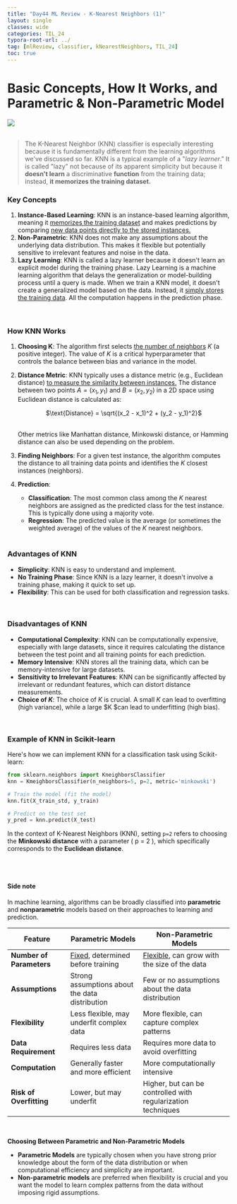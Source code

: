 ```yaml
---
title: "Day44 ML Review - K-Nearest Neighbors (1)"
layout: single
classes: wide
categories: TIL_24
typora-root-url: ../
tag: [mlReview, classifier, kNearestNeighbors, TIL_24]
toc: true 
---
```


# Basic Concepts, How It Works, and Parametric & Non-Parametric Model

<img src="/blog/images/2024-08-01-TIL24_Day44/IMG_1430.JPG"><br><br>



> The K-Nearest Neighbor (KNN) classifier is especially interesting because it is fundamentally different from the learning algorithms we've discussed so far. KNN is a typical example of a "*lazy learner*." It is called "lazy" not because of its apparent simplicity but because it **doesn't learn** a discriminative **function** from the training data; instead, **it memorizes the training dataset.**



### Key Concepts

1. **Instance-Based Learning**: KNN is an instance-based learning algorithm, meaning it <u>memorizes the training dataset</u> and makes predictions by comparing <u>new data points directly to the stored instances.</u>
2. **Non-Parametric**: KNN does not make any assumptions about the underlying data distribution. This makes it flexible but potentially sensitive to irrelevant features and noise in the data.
3. **Lazy Learning**: KNN is called a lazy learner because it doesn't learn an explicit model during the training phase. Lazy Learning is a machine learning algorithm that delays the generalization or model-building process until a query is made. When we train a KNN model, it doesn't create a generalized model based on the data. Instead, it <u>simply stores the training data</u>. All the computation happens in the prediction phase. <br><br><br>



### How KNN Works

1. **Choosing K**: The algorithm first selects <u>the number of neighbors</u> $K$ (a positive integer). The value of $K$ is a critical hyperparameter that controls the balance between bias and variance in the model.

2. **Distance Metric**: KNN typically uses a distance metric (e.g., Euclidean distance) <u>to measure the similarity between instances.</u> The distance between two points $A = (x_1, y_1)$ and  $B = (x_2, y_2)$ in a 2D space using Euclidean distance is calculated as:

   <center>
     $\text{Distance} = \sqrt{(x_2 - x_1)^2 + (y_2 - y_1)^2}$ <br><br>
   </center>

   Other metrics like Manhattan distance, Minkowski distance, or Hamming distance can also be used depending on the problem.

3. **Finding Neighbors**: For a given test instance, the algorithm computes the distance to all training data points and identifies the $K$ closest instances (neighbors).

4. **Prediction**:
   - **Classification**: The most common class among the $K$ nearest neighbors are assigned as the predicted class for the test instance. This is typically done using a majority vote.
   - **Regression**: The predicted value is the average (or sometimes the weighted average) of the values of the $K$ nearest neighbors.

   <br>

   

### Advantages of KNN

- **Simplicity**: KNN is easy to understand and implement.
- **No Training Phase**: Since KNN is a lazy learner, it doesn't involve a training phase, making it quick to set up.
- **Flexibility**: This can be used for both classification and regression tasks. <br>

<Br>

### Disadvantages of KNN

- **Computational Complexity**: KNN can be computationally expensive, especially with large datasets, since it requires calculating the distance between the test point and all training points for each prediction.
- **Memory Intensive**: KNN stores all the training data, which can be memory-intensive for large datasets.
- **Sensitivity to Irrelevant Features**: KNN can be significantly affected by irrelevant or redundant features, which can distort distance measurements.
- **Choice of $K$**: The choice of $K$ is crucial. A small $K$ can lead to overfitting (high variance), while a large $K $can lead to underfitting (high bias).

<br>

### Example of KNN in Scikit-learn

Here's how we can implement KNN for a classification task using Scikit-learn:

```python
from sklearn.neighbors import KneighborsClassifier
knn = KmeighborsClassifier(n_neighbors=5, p=2, metric='minkowski')

# Train the model (fit the model)
knn.fit(X_train_std, y_train)

# Predict on the test set
y_pred = knn.predict(X_test)
```



In the context of K-Nearest Neighbors (KNN), setting `p=2` refers to choosing the **Minkowski distance** with a parameter \( p = 2 \), which specifically corresponds to the **Euclidean distance**.



<br><Br>

#### Side note

In machine learning, algorithms can be broadly classified into **parametric** and **nonparametric** models based on their approaches to learning and prediction.

| Feature                  | Parametric Models                              | Non-Parametric Models                                        |
| ------------------------ | ---------------------------------------------- | ------------------------------------------------------------ |
| **Number of Parameters** | <u>Fixed</u>, determined before training       | <u>Flexible</u>, can grow with the size of the data          |
| **Assumptions**          | Strong assumptions about the data distribution | Few or no assumptions about the data distribution            |
| **Flexibility**          | Less flexible, may underfit complex data       | More flexible, can capture complex patterns                  |
| **Data Requirement**     | Requires less data                             | Requires more data to avoid overfitting                      |
| **Computation**          | Generally faster and more efficient            | More computationally intensive                               |
| **Risk of Overfitting**  | Lower, but may underfit                        | Higher, but can be controlled with regularization techniques |

<br>

**Choosing Between Parametric and Non-Parametric Models**

- **Parametric Models** are typically chosen when you have strong prior knowledge about the form of the data distribution or when computational efficiency and simplicity are important.
- **Non-parametric models** are preferred when flexibility is crucial and you want the model to learn complex patterns from the data without imposing rigid assumptions.

<br><br>

